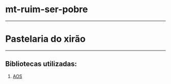 # mt-ruim-ser-pobre
<hr>
<h1>Pastelaria do xirão</h1>
<hr>
<h2>Bibliotecas utilizadas:</h2>
<ol>
  <li><a href="https://michalsnik.github.io/aos/">AOS</a></li>
</ol>
